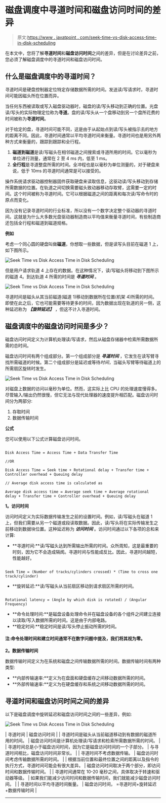 # 磁盘调度中寻道时间和磁盘访问时间的差异

> 原文:[https://www . javatpoint . com/seek-time-vs-disk-access-time-in-disk-scheduling](https://www.javatpoint.com/seek-time-vs-disk-access-time-in-disk-scheduling)

在本文中，您将了解**寻道时间**和**磁盘访问时间**之间的差异，但是在讨论差异之前，您必须了解磁盘调度中的寻道时间和磁盘访问时间。

## 什么是磁盘调度中的寻道时间？

寻道时间是硬盘控制器定位特定存储数据所需的时间。发送读/写请求时，寻道时间可能因磁头所在位置而异。

当任何东西被读取或写入磁盘驱动器时，磁盘的读/写头移动到正确的位置。光盘读/写头的实际物理定位称为**寻道**。盘的读/写头从一个盘移动到另一个盘所花费的时间被称为**寻道时间**。

对于给定的盘，寻道时间可能不同，这是由于从起始点到读/写头被指示去的地方的距离不同。因此，寻道时间通常以平均寻道时间来衡量。寻道时间也是用另外两种方式来衡量的，跟踪到跟踪和全行程。

1.  **磁道到磁道**是读/写磁头在相邻磁道之间搜索或寻道所用的时间。它以毫秒为单位进行测量，通常在 2 至 4 ms 内，低至 1 ms。
2.  **全行程**是寻道整盘所需的时间。全冲程也是以毫秒为单位测量的，对于硬盘来说，低于 10ms 的寻道时间通常是可以接受的。

操作系统请求驱动器控制器固件获取硬盘来读取信息，这驱动读/写头移动到存储所需数据的位置。在轨道之间切换需要磁头致动器移动存取臂，这需要一定的时间。这个时间被称为寻道时间。它可以根据磁道之间的距离和每次读/写命令时的原点而变化。

因为没有记录寻道时间的行业标准，所以没有一个数字决定整个驱动器的寻道时间。这就是为什么大多数光盘驱动器制造商以平均值来衡量寻道时间，有些制造商还包括全行程和磁道到磁道规格。

**例如**

考虑一个同心圆的硬盘叫做**磁道**，你想取一些数据，但是读写头目前在磁道 1 上，如下图所示。

![Seek Time vs Disk Access Time in Disk Scheduling](../Images/9f2e7bb7426bef68ef3c258227ee9f07.png)

但是用户请求轨道 4 上存在的数据。在这种情况下，读/写磁头将移动到下图所示的磁道 4。到达轨道 4 所需的时间是 ***寻道时间*** 。

![Seek Time vs Disk Access Time in Disk Scheduling](../Images/53c2cc7ed152539499d4d60e44dfe784.png)

寻道时间是磁头从其当前磁道(磁道 1)移动到数据所在位置(机架 4)所需的时间。即使在此之后，它也可能需要等待更多的时间，因为数据出现在轨道的另一侧，这种延迟称为 ***【旋转延迟】*** ，但这不计入寻道时间。

## 磁盘调度中的磁盘访问时间是多少？

磁盘访问时间定义为计算机处理读/写请求，然后从磁盘存储器中检索所需数据所需的总时间。

磁盘访问时间有两个组成部分。第一个组成部分是 ***寻道时间*** ，它发生在读写臂寻找所需磁道的时候。第二个组成部分是延迟或等待*时间*，当磁头写臂等待磁道上的所需扇区旋转时发生。

![Seek Time vs Disk Access Time in Disk Scheduling](../Images/d94b0d72d10bf3b9d3aa6253bdcbdd5a.png)

对磁盘上数据的访问以毫秒为单位。然而，这实际上比 CPU 的处理速度慢得多。尽管输入/输出仍然很慢，但它无法与现代处理器的速度提升相匹配。磁盘访问时间分为两部分:

1.  存取时间
2.  数据传输时间

**公式**

您可以使用以下公式计算磁盘访问时间。

```

Disk Access Time = Access Time + Data Transfer Time 

//OR

Disk Access Time = Seek time + Rotational delay + Transfer time + Controller overhead + Queuing delay

// Average disk access time is calculated as

Average disk access time = Average seek time + Average rotational delay + Transfer time + Controller overhead + Queuing delay

```

**1。访问时间**

访问时间定义为实际数据传输发生之前的设置时间。例如，读/写磁头在磁道 1 上，但我们需要从另一个磁道或段读取数据。因此，读/写头将在实际传输发生之前移动到数据块位置。这种延迟称为 ***访问时间*** 。访问时间通过以下各项的总和来计算:

*   **寻道时间:**读/写磁头达到所需输出所需的时间。众所周知，这是最重要的时刻，因为它不会造成隔阂。寻道时间与性能成反比。因此，寻道时间越短，性能越好。

```

Seek Time = (Number of tracks/cylinders crossed) * (Time to cross one track/cylinder)

```

*   **旋转延迟:**读/写磁头从当前扇区移动到请求扇区所需的时间。

```

Rotational latency = (Angle by which disk is rotated) / (Angular Frequency)

```

*   **命令处理时间:**是磁盘设备处理命令并在磁盘设备的各个组件之间建立连接以读取/写入数据所需的时间。这是由于内部电路。
*   **稳定时间:**稳定时间是读/写头停止振动所需的时间。

#### 注:命令处理时间和建立时间通常不在数字问题中提及，我们将其视为零。

**2。数据传输时间**

数据传输时间定义为在系统和磁盘之间传输数据所需的时间。数据传输时间有两种类型:

*   **内部传输速率:**定义为在盘面和硬盘缓存之间移动数据所需的时间。
*   **外部传输速率:**定义为在硬盘缓存和系统之间移动数据所需的时间。

## 寻道时间和磁盘访问时间之间的差异

以下是磁盘调度中旋转延迟和磁盘访问时间之间的一些差异，例如:

![Seek Time vs Disk Access Time in Disk Scheduling](../Images/2f1079b243f7e6df6dd64b20942435e0.png)

| 寻道时间 | 磁盘访问时间 |
| 寻道时间是磁头从当前磁道移动到有数据的磁道所用的时间。 | 磁盘访问时间是计算机处理读/写请求和检索所需数据所需的时间。 |
| 寻道时间总是小于磁盘访问时间，因为它是磁盘访问时间的一个子部分。 | 与寻道时间相比，磁盘访问时间非常长。 |
| 寻道时间不考虑数据传输。 | 磁盘访问时间考虑传输数据所需的时间。 |
| 根据当前位置和最终位置之间的距离以及指令的执行方式，寻道时间可能会有很大差异。 | 磁盘访问时间取决于两个部分，即访问时间和数据传输时间。 |
| 寻道时间通常在 10-20 毫秒之间，具体取决于转速和驱动器等级。 | 如果我们能减少访问时间和数据传输时间，我们就能减少磁盘访问时间。 |
| 寻道时间以平均寻道时间衡量。 | 磁盘访问时间，
=寻道时间+旋转延迟+数据传输时间 |

* * *
